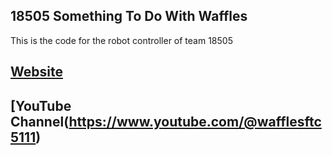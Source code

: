 ## 18505 Something To Do With Waffles
This is the code for the robot controller of team 18505

## [Website](https://sites.google.com/view/somethingtodowithwaffles/home)
## [YouTube Channel(https://www.youtube.com/@wafflesftc5111)
